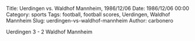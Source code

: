 Title: Uerdingen vs. Waldhof Mannheim, 1986/12/06
Date: 1986/12/06 00:00
Category: sports
Tags: football, football scores, Uerdingen, Waldhof Mannheim
Slug: uerdingen-vs-waldhof-mannheim
Author: carbonero


Uerdingen 3 - 2 Waldhof Mannheim
